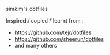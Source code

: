 simkim's dotfiles

Inspired / copied / learnt from :

- https://github.com/tejr/dotfiles
- https://github.com/sheerun/dotfiles
- and many others

